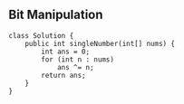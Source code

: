 ## Bit Manipulation
```
class Solution {
    public int singleNumber(int[] nums) {
        int ans = 0;
        for (int n : nums)
            ans ^= n;
        return ans;
    }
}
```
